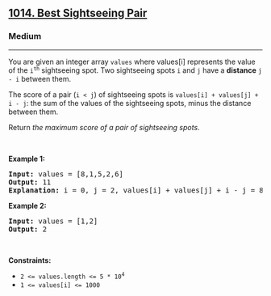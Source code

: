 <h2><a href="https://leetcode.com/problems/best-sightseeing-pair/">1014. Best Sightseeing Pair</a></h2><h3>Medium</h3><hr><div style="user-select: auto;"><p style="user-select: auto;">You are given an integer array <code style="user-select: auto;">values</code> where values[i] represents the value of the <code style="user-select: auto;">i<sup style="user-select: auto;">th</sup></code> sightseeing spot. Two sightseeing spots <code style="user-select: auto;">i</code> and <code style="user-select: auto;">j</code> have a <strong style="user-select: auto;">distance</strong> <code style="user-select: auto;">j - i</code> between them.</p>

<p style="user-select: auto;">The score of a pair (<code style="user-select: auto;">i &lt; j</code>) of sightseeing spots is <code style="user-select: auto;">values[i] + values[j] + i - j</code>: the sum of the values of the sightseeing spots, minus the distance between them.</p>

<p style="user-select: auto;">Return <em style="user-select: auto;">the maximum score of a pair of sightseeing spots</em>.</p>

<p style="user-select: auto;">&nbsp;</p>
<p style="user-select: auto;"><strong class="example" style="user-select: auto;">Example 1:</strong></p>

<pre style="position: relative; user-select: auto;"><strong style="user-select: auto;">Input:</strong> values = [8,1,5,2,6]
<strong style="user-select: auto;">Output:</strong> 11
<strong style="user-select: auto;">Explanation:</strong> i = 0, j = 2, values[i] + values[j] + i - j = 8 + 5 + 0 - 2 = 11
<div class="open_grepper_editor" title="Edit &amp; Save To Grepper" style="user-select: auto;"></div></pre>

<p style="user-select: auto;"><strong class="example" style="user-select: auto;">Example 2:</strong></p>

<pre style="position: relative; user-select: auto;"><strong style="user-select: auto;">Input:</strong> values = [1,2]
<strong style="user-select: auto;">Output:</strong> 2
<div class="open_grepper_editor" title="Edit &amp; Save To Grepper" style="user-select: auto;"></div></pre>

<p style="user-select: auto;">&nbsp;</p>
<p style="user-select: auto;"><strong style="user-select: auto;">Constraints:</strong></p>

<ul style="user-select: auto;">
	<li style="user-select: auto;"><code style="user-select: auto;">2 &lt;= values.length &lt;= 5 * 10<sup style="user-select: auto;">4</sup></code></li>
	<li style="user-select: auto;"><code style="user-select: auto;">1 &lt;= values[i] &lt;= 1000</code></li>
</ul>
</div>